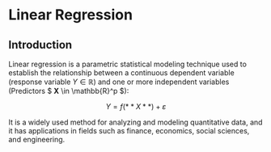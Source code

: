 # Linear Regression

## Introduction

Linear regression is a parametric statistical modeling technique used to establish the relationship between a continuous dependent variable (response variable $Y \in \mathbb{R}$) and one or more independent variables (Predictors $ **X** \in \mathbb{R}^p $):

$$
Y = f(**X**) + \varepsilon
$$


It is a widely used method for analyzing and modeling quantitative data, and it has applications in fields such as finance, economics, social sciences, and engineering.

